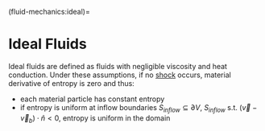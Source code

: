 (fluid-mechanics:ideal)=
# Ideal Fluids

Ideal fluids are defined as fluids with negligible viscosity and heat conduction. Under these assumptions, if no [shock](fluid-mechanics:compressible:inviscid:shocks) occurs, material derivative of entropy is zero and thus:
- each material particle has constant entropy
- if entropy is uniform at inflow boundaries $S_{inflow} \subseteq \partial V$, $S_{inflow}$ s.t. $(\vec{v} - \vec{v}_b) \cdot \hat{n} \lt 0$, entropy is uniform in the domain


